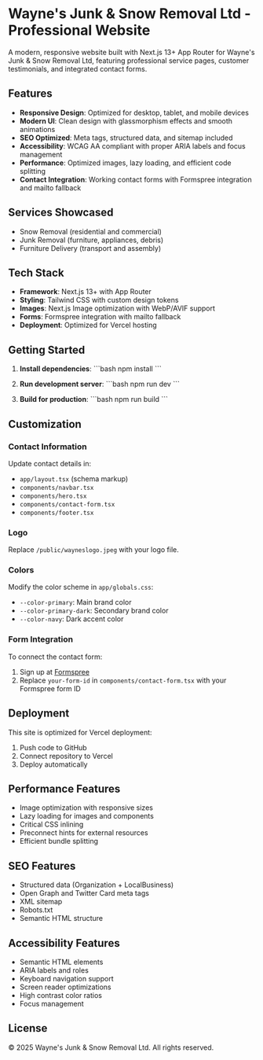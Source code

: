 # Wayne's Junk & Snow Removal Ltd - Professional Website

A modern, responsive website built with Next.js 13+ App Router for Wayne's Junk & Snow Removal Ltd, featuring professional service pages, customer testimonials, and integrated contact forms.

## Features

- **Responsive Design**: Optimized for desktop, tablet, and mobile devices
- **Modern UI**: Clean design with glassmorphism effects and smooth animations
- **SEO Optimized**: Meta tags, structured data, and sitemap included
- **Accessibility**: WCAG AA compliant with proper ARIA labels and focus management
- **Performance**: Optimized images, lazy loading, and efficient code splitting
- **Contact Integration**: Working contact forms with Formspree integration and mailto fallback

## Services Showcased

- Snow Removal (residential and commercial)
- Junk Removal (furniture, appliances, debris)
- Furniture Delivery (transport and assembly)

## Tech Stack

- **Framework**: Next.js 13+ with App Router
- **Styling**: Tailwind CSS with custom design tokens
- **Images**: Next.js Image optimization with WebP/AVIF support
- **Forms**: Formspree integration with mailto fallback
- **Deployment**: Optimized for Vercel hosting

## Getting Started

1. **Install dependencies**:
   \`\`\`bash
   npm install
   \`\`\`

2. **Run development server**:
   \`\`\`bash
   npm run dev
   \`\`\`

3. **Build for production**:
   \`\`\`bash
   npm run build
   \`\`\`

## Customization

### Contact Information
Update contact details in:
- `app/layout.tsx` (schema markup)
- `components/navbar.tsx`
- `components/hero.tsx`
- `components/contact-form.tsx`
- `components/footer.tsx`

### Logo
Replace `/public/wayneslogo.jpeg` with your logo file.

### Colors
Modify the color scheme in `app/globals.css`:
- `--color-primary`: Main brand color
- `--color-primary-dark`: Secondary brand color
- `--color-navy`: Dark accent color

### Form Integration
To connect the contact form:
1. Sign up at [Formspree](https://formspree.io)
2. Replace `your-form-id` in `components/contact-form.tsx` with your Formspree form ID

## Deployment

This site is optimized for Vercel deployment:

1. Push code to GitHub
2. Connect repository to Vercel
3. Deploy automatically

## Performance Features

- Image optimization with responsive sizes
- Lazy loading for images and components
- Critical CSS inlining
- Preconnect hints for external resources
- Efficient bundle splitting

## SEO Features

- Structured data (Organization + LocalBusiness)
- Open Graph and Twitter Card meta tags
- XML sitemap
- Robots.txt
- Semantic HTML structure

## Accessibility Features

- Semantic HTML elements
- ARIA labels and roles
- Keyboard navigation support
- Screen reader optimizations
- High contrast color ratios
- Focus management

## License

© 2025 Wayne's Junk & Snow Removal Ltd. All rights reserved.
